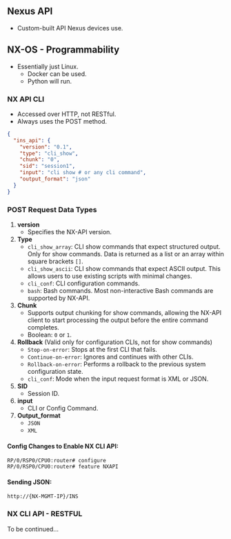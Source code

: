 
## Nexus API

- Custom-built API Nexus devices use.

## NX-OS - Programmability

- Essentially just Linux.
    - Docker can be used.
    - Python will run.

### NX API CLI

- Accessed over HTTP, not RESTful.
- Always uses the POST method.

```json
{
  "ins_api": {
    "version": "0.1",
    "type": "cli_show",
    "chunk": "0",
    "sid": "session1",
    "input": "cli show # or any cli command",
    "output_format": "json"
  }
}
```

### POST Request Data Types

1. **version**
   - Specifies the NX-API version.
2. **Type**
   - `cli_show_array`: CLI show commands that expect structured output. Only for show commands. Data is returned as a list or an array within square brackets `[]`.
   - `cli_show_ascii`: CLI show commands that expect ASCII output. This allows users to use existing scripts with minimal changes.
   - `cli_conf`: CLI configuration commands.
   - `bash`: Bash commands. Most non-interactive Bash commands are supported by NX-API.
3. **Chunk**
   - Supports output chunking for show commands, allowing the NX-API client to start processing the output before the entire command completes.
   - Boolean: `0` or `1`.
4. **Rollback** (Valid only for configuration CLIs, not for show commands)
   - `Stop-on-error`: Stops at the first CLI that fails.
   - `Continue-on-error`: Ignores and continues with other CLIs.
   - `Rollback-on-error`: Performs a rollback to the previous system configuration state.
   - `cli_conf`: Mode when the input request format is XML or JSON.
5. **SID**
   - Session ID.
6. **input**
   - CLI or Config Command.
7. **Output_format**
   - `JSON`
   - `XML`

#### Config Changes to Enable NX CLI API:

```shell
RP/0/RSP0/CPU0:router# configure
RP/0/RSP0/CPU0:router# feature NXAPI
```

#### Sending JSON:

```shell
http://{NX-MGMT-IP}/INS
```

### NX CLI API - RESTFUL

To be continued...




